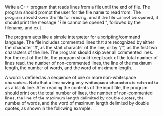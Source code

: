 Write a C++ program that reads lines from a file until the end of file. 
The program should prompt the user for the file name to read from. 
The program should open the file for reading, and if the file cannot be opened, it should print the message "File cannot be opened ", followed by the filename, and exit.

The program acts like a simple interpreter for a scripting/command language. 
The file includes commented lines that are recognized by either the character ‘#’, as the start character of the line; or by “//”, as the first two characters of the line. 
The program should skip over all commented lines. 
For the rest of the file, the program should keep track of the total number of lines read, the number of non-commented lines, the line of the maximum length, the number of words, and the word of maximum length.  

A word is defined as a sequence of one or more non-whitespace characters. 
Note that a line having only whitespace characters is referred to as a blank line. 
After reading the contents of the input file, the program should print out the total number of lines, 
the number of non-commented lines, the line of the maximum length delimited by double quotes, the number of words, and the word of maximum length delimited by double quotes, as shown in the following example.

 
